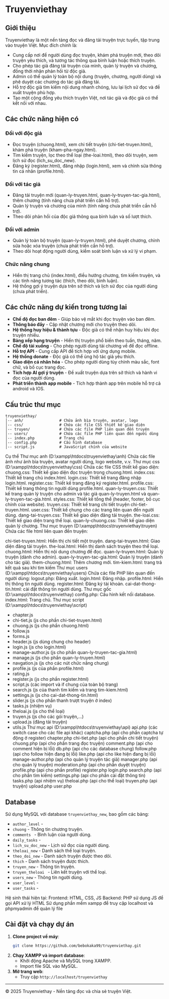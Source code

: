 # Truyenviethay

## Giới thiệu
Truyenviethay là một nền tảng đọc và đăng tải truyện trực tuyến, tập trung vào truyện Việt. Mục đích chính là:
- Cung cấp nơi để người dùng đọc truyện, khám phá truyện mới, theo dõi truyện yêu thích, và tương tác thông qua bình luận hoặc thích truyện.
- Cho phép tác giả đăng tải truyện của mình, quản lý truyện và chương, đồng thời nhận phản hồi từ độc giả.
- Admin có thể quản lý toàn bộ nội dung (truyện, chương, người dùng) và phê duyệt các chương do tác giả đăng tải.
- Hỗ trợ độc giả tìm kiếm nội dung nhanh chóng, lưu lại lịch sử đọc và đề xuất truyện phù hợp.
- Tạo một cộng đồng yêu thích truyện Việt, nơi tác giả và độc giả có thể kết nối với nhau.

## Các chức năng hiện có

### Đối với độc giả
- Đọc truyện (chuong.html), xem chi tiết truyện (chi-tiet-truyen.html), khám phá truyện (kham-pha-ngay.html).
- Tìm kiếm truyện, lọc theo thể loại (the-loai.html), theo dõi truyện, xem lịch sử đọc (lich_su_doc_new).
- Đăng ký (register.html), đăng nhập (login.html), xem và chỉnh sửa thông tin cá nhân (profile.html).

### Đối với tác giả
- Đăng tải truyện mới (quan-ly-truyen.html, quan-ly-truyen-tac-gia.html), thêm chương (tính năng chưa phát triển cần hỗ trợ).
- Quản lý truyện và chương của mình (tính năng chưa phát triển cần hỗ trợ).
- Theo dõi phản hồi của độc giả thông qua bình luận và số lượt thích.

### Đối với admin
- Quản lý toàn bộ truyện (quan-ly-truyen.html), phê duyệt chương, chỉnh sửa hoặc xóa truyện (chưa phát triển cần hỗ trợ).
- Theo dõi hoạt động người dùng, kiểm soát bình luận và xử lý vi phạm.

### Chức năng chung
- Hiển thị trang chủ (index.html), điều hướng chương, tìm kiếm truyện, và các tính năng tương tác (thích, theo dõi, bình luận).
- Hệ thống gợi ý truyện dựa trên sở thích và lịch sử đọc của người dùng (chưa phát triển).

## Các chức năng dự kiến trong tương lai
- **Chế độ đọc ban đêm** - Giúp bảo vệ mắt khi đọc truyện vào ban đêm.
- **Thông báo đẩy** - Cập nhật chương mới cho truyện theo dõi.
- **Hệ thống huy hiệu & thành tựu** - Độc giả có thể nhận huy hiệu khi đọc truyện nhiều.
- **Bảng xếp hạng truyện** - Hiển thị truyện phổ biến theo tuần, tháng, năm.
- **Chế độ tải xuống** - Cho phép người dùng tải chương về để đọc offline.
- **Hỗ trợ API** - Cung cấp API để tích hợp với ứng dụng mobile.
- **Hệ thống donate** - Độc giả có thể ủng hộ tác giả yêu thích.
- **Giao diện cá nhân hóa** - Cho phép người dùng tùy chỉnh màu sắc, font chữ, và bố cục trang đọc.
- **Tích hợp AI gợi ý truyện** - Đề xuất truyện dựa trên sở thích và hành vi đọc của người dùng.
- **Phát triển thành app mobile** - Tích hợp thành app trên mobile hỗ trợ cả android và IOS.
## Cấu trúc thư mục
```
truyenviethay/
│-- anh/                # Chứa ảnh bìa truyện, avatar, logo
│-- css/                # Chứa các file CSS thiết kế giao diện
│-- truyen/             # Chứa các file PHP liên quan đến truyện
│-- users/              # Chứa các file PHP liên quan đến người dùng
│-- index.php           # Trang chủ
│-- config.php          # Cấu hình database
│-- script.js           # JavaScript chính của website
```
Cụ thể
Thư mục anh (D:\xampp\htdocs\truyenviethay\anh)
Chứa các file ảnh như ảnh bìa truyện, avatar người dùng, logo website, v.v.
Thư mục css (D:\xampp\htdocs\truyenviethay\css)
Chứa các file CSS thiết kế giao diện:
chuong.css: Thiết kế giao diện đọc truyện trong chuong.html.
index.css: Thiết kế trang chủ index.html.
login.css: Thiết kế trang đăng nhập login.html.
register.css: Thiết kế trang đăng ký register.html.
profile.css: Thiết kế trang thông tin người dùng profile.html.
quan-ly-truyen.css: Thiết kế trang quản lý truyện cho admin và tác giả quan-ly-truyen.html và quan-ly-truyen-tac-gia.html.
styles.css: Thiết kế tổng thể (header, footer, bố cục chính của website).
truyen.css: Thiết kế trang chi tiết truyện chi-tiet-truyen.html.
user.css: Thiết kế chung cho các trang liên quan đến người dùng.
dang-tai-truyen.css: Thiết kế giao diện đăng tải truyện.
the-loai.css: Thiết kế giao diện trang thể loại.
quan-ly-chuong.css: Thiết kế giao diện quản lý chương.
Thư mục truyen (D:\xampp\htdocs\truyenviethay\truyen)
Chứa các file html liên quan đến truyện:

chi-tiet-truyen.html: Hiển thị chi tiết một truyện.
dang-tai-truyen.html: Giao diện đăng tải truyện.
the-loai.html: Hiển thị danh sách truyện theo thể loại.
chuong.html: Hiển thị nội dung chương để đọc.
quan-ly-truyen.html: Quản lý truyện (dành cho admin).
quan-ly-truyen-tac-gia.html: Quản lý truyện (dành cho tác giả).
them-chuong.html: Thêm chương mới.
tim-kiem.html: trang trả kết quả sau khi tìm kiếm
Thư mục users (D:\xampp\htdocs\truyenviethay\users)
Chứa các file PHP liên quan đến người dùng:
logout.php: Đăng xuất.
login.html: Đăng nhập.
profile.html: Hiển thị thông tin người dùng.
register.html: Đăng ký tài khoản.
cai-dat-thong-tin.html: cài đặt thông tin người dùng.
Thư mục gốc (D:\xampp\htdocs\truyenviethay)
config.php: Cấu hình kết nối database.
index.html: Trang chủ.
Thư mục script (D:\xampp\htdocs\truyenviethay\script)
- chapter.js
- chi-tiet.js (js cho phần chi-tiet-truyen.html)
- chuong.js (js cho phần chuong.html)
- follow.js 
- forms.js 
- header.js (js dùng chung cho header)
- login.js (js cho login.html)
- manage-author.js (js cho phần quan-ly-truyen-tac-gia.html)
- manage.js (js cho phần quan-ly-truyen.html)
- navgation.js (js cho các nút chức năng chung)
- profile.js (js của phần profile.html)
- rating.js
- register.js (js cho phần register.html)
- script.js (các import và if chung của toàn bộ trang)
- search.js (js của thanh tìm kiếm và trang tim-kiem.html)
- settings.js (js cho cai-dat-thong-tin.html)
- slider.js (js cho phần thanh trượt truyện ở index)
- tasks.js (nhiệm vụ)
- theloai.js (js cho thể loại)
- truyen.js (js cho các gói truyện,...)
- upload.js (đăng tải truyện)
- utils.js
Thư mục api (D:\xampp\htdocs\truyenviethay\api)
api.php (các switch case cho các file api khác)
captcha.php (api cho phần captcha tự động ở register)
chapter.php
chi-tiet.php (api cho phần chi tiết truyện)
chuong.php (api cho phần trang đọc truyện)
comment.php (api cho comment hiện bị lỗi)
db.php (api cho các database chung)
follow.php (api cho follow hiện đang bị lỗi)
like.php (api cho like hiện đang bị lỗi)
manage-author.php (api cho quản lý truyện tác giả)
manager.php (api cho quản lý truyện)
moderation.php (api cho phần duyệt truyện)
profile.php (api cho phần profile)
register.php
login.php
search.php (api cho phần tìm kiếm)
settings.php (api cho phần cài đặt thông tin)
tasks.php (api nhiệm vụ)
theloai.php (api cho thể loại)
truyen.php (api truyện)
upload.php
user.php
## Database
Sử dụng MySQL với database `truyenviethay_new`, bao gồm các bảng:
- `author_level` - 
- `chuong` - Thông tin chương truyện.
- `comments ` - Bình luận của người dùng.
- `daily_tasks` - 
- `lich_su_doc_new` - Lịch sử đọc của người dùng.
- `theloai_new` - Danh sách thể loại truyện.
- `theo_doi_new` - Danh sách truyện được theo dõi.
- `thich` - Danh sách truyện được thích.
- `truyen_new` - Thông tin truyện.
- `truyen_theloai ` - Liên kết truyện với thể loại.
- `users_new` - Thông tin người dùng.
- `user_level` - 
- `user_tasks` - 

Hệ sinh thái hiện tại:
Frontend: HTML, CSS, JS
Backend: PHP sử dụng JS để gọi API xử lý HTML
Sử dụng phần mềm xampp để truy cập localhost và phpmyadmin để quản lý file

## Cài đặt và chạy dự án
1. **Clone project về máy**:
   ```sh
   git clone https://github.com/bebokaka99/truyenviethay.git
   ```
2. **Chạy XAMPP và import database**:
   - Khởi động Apache và MySQL trong XAMPP.
   - Import file SQL vào MySQL.
3. **Mở trang web**:
   - Truy cập `http://localhost/truyenviethay`

---
© 2025 Truyenviethay - Nền tảng đọc và chia sẻ truyện Việt.
